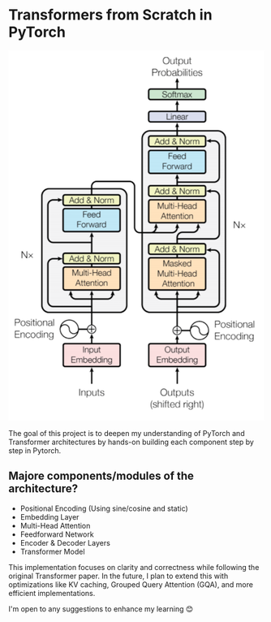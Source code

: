 # Transformers from Scratch in PyTorch  

![Transformer Architecture](resources/transformer.png)  

The goal of this project is to deepen my understanding of PyTorch and Transformer architectures by hands-on building each component step by step in Pytorch. 

## Majore components/modules of the architecture?  
- Positional Encoding (Using sine/cosine and static)
- Embedding Layer  
- Multi-Head Attention  
- Feedforward Network  
- Encoder & Decoder Layers  
- Transformer Model  

This implementation focuses on clarity and correctness while following the original Transformer paper. In the future, I plan to extend this with optimizations like KV caching, Grouped Query Attention (GQA), and more efficient implementations.  

I'm open to any suggestions to enhance my learning 😊
